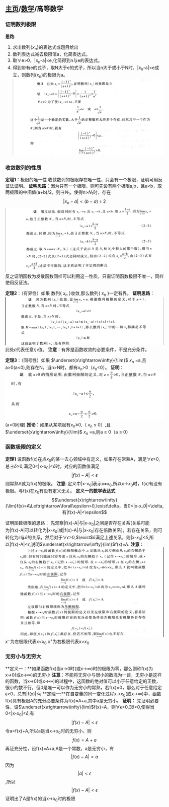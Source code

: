 <head>
    <script src="https://cdn.mathjax.org/mathjax/latest/MathJax.js?config=TeX-AMS-MML_HTMLorMML" type="text/javascript"></script>
    <script type="text/x-mathjax-config">
        MathJax.Hub.Config({
            tex2jax: {
            skipTags: ['script', 'noscript', 'style', 'textarea', 'pre'],
            inlineMath: [['$','$']]
            }
        });
    </script>
</head>

## [主页](../README.md)/[数学](./readme.md)/高等数学
### 证明数列极限
**思路**:
1. 求出数列{$x_n$}的表达式或题目给出
2. 数列表达式减去极限值a，化简表达式。
3. 取$\forall$e>0，|$x_n$-a|<e,化简得到n与e的表达式。
4. 得到带有e的式子，取N大于e的式子，所以当n大于或小于N时，|$x_n$-a|<e成立，则数列{$x_n$}的极限为a。
![](pic/Math1.png)

### 收敛数列的性质
**定理1**：极限的唯一性
收敛数列的极限存在唯一性，只会有一个极限，证明可用反证法证明。
**证明思路**：因为只有一个极限，则可先设有两个极限a,b，且a<b，取两极限的中间值(a+b)/2，则$\exists$$N_1$，使得n>$N_1$时，存在
$$|x_n-a|<(b-a)\div2$$
![](pic/Math2.png)
反之证明函数为发散函数同样可以利用这一性质，只需证明函数极限不唯一，同样使用反证法。

**定理2**：（有界性）如果 数列{ $x_n$ }收敛,那么数列{ $x_n$ }一定有界。
**证明思路**：![](pic/Math3.png)
此处$\epsilon$代表任意小值。
**注意**：有界是函数收敛的必要条件，不是充分条件。

**定理3**：（同号性）如果  $\underset{x\rightarrow\infty}{\lim}$ $x_n$ =a,且a>0(a<0),则存在N，当n>N时，都有$x_n$>0（$x_n$<0）。
**证明**：![](pic/Math4.png)(a<0同理)
**推论**：如果从某项起有$x_n$$\ge$0,（ $x_n$ $\le$ 0）,且        $\underset{x\rightarrow\infty}{\lim}$ $x_n$ =a,则a $\ge$ 0（a $\le$ 0）

### 函数极限的定义
**定理1**
设函数f(x)在点$x_0$的某一去心领域中有定义，如果存在常熟A，满足$\forall$$\epsilon$>0,总$\exists$$\delta$>0,满足0<|x-$x_0$|<$\delta$时，对应的函数值满足
$$|f(x)-A|<\epsilon$$
则常熟A就为f(x)的极限。
**注意**: 定义中|x-$x_0$|表示x$\neq$$x_0$,所以x$\rightarrow$$x_0$时，f(x)有没有极限。与f(x)在$x_0$有没有定义无关。
**定义一的数学表达式**
$$\underset{x\rightarrow\infty}{\lim}f(x)=A\Leftrightarrow\forall\epsilon>0,\exist\delta，当0<|x-x_0|<\delta,有|f(x)-A|<\epsilon$$

证明函数极限的思路：
先观察|f(x)-A|与|x-$x_0$|之间是否存在关系(关系可能为|f(x)-A|可以转化为|x-$x_0$|或|f(x)-A|与|x-$x_0$|存在倍数关系)，若存在关系，则可转化为$\epsilon$与$\delta$的关系，然后对于$\forall$$\epsilon$>0,$\exist$$\delta$满足上述关系，则|x-$x_0$|<$\delta$,所以|f(x)-A|<$\epsilon$,说明$\underset{x\rightarrow\infty}{lim}$f(x)=A.
**注意**：
![](pic/Math5.png)
$x^-$为左极限代表x<$x_0$
$x^+$为右极限代表x>$x_0$

### 无穷小与无穷大
**定义一：**如果函数f(x)当x$\rightarrow$0时(或x$\rightarrow$$\infty$)时的极限为零，那么则称f(x)为x$\rightarrow$0(或x$\rightarrow$$\infty$)的无穷小
**注意**：不能将无穷小与很小的数混为一谈，无穷小是这样的函数，当x$\rightarrow$0(或x$\rightarrow$$\infty$)的过程中，这函数的绝对值可以小于任意给定的正数，很小的数不行，但0是唯一可以作为无穷小的常熟，若f(x)=0，那么对于任意给定$\epsilon$>0，总有|f(x)|<$\epsilon$
**定理一:**在自变量的同一变化过程x$\rightarrow$$x_0$(或x$\rightarrow$$\infty$)中，函数f(x)具有极限A的充分必要条件为f(x)=A+a,其中a是无穷小。
**证明：**
先证明必要性，设$\underset{x\rightarrow\infty}{lim}$f(x)=A，则$\forall$$\epsilon$>0,$\exists$$\delta$>0,使得当0<|x-$x_0$|<$\delta$,有$$|f(x)-A|<\epsilon$$令a=f(x)+A,所以a是当x$\rightarrow$$x_0$时的无穷小，则$$f(x)=A+a$$
再证充分性，设f(x)=A+a,A是一个常数，a是无穷小，有$$|f(x)-A|=a$$
因为$$|a|<\epsilon$$,所以$$|f(x)-A|<\epsilon$$证明出了A是f(x)的当x$\rightarrow$$x_0$时的极限